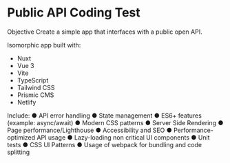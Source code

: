 # Public API Coding Test

Objective
Create a simple app that interfaces with a public open API.

Isomorphic app built with:
- Nuxt
- Vue 3
- Vite
- TypeScript
- Tailwind CSS
- Prismic CMS
- Netlify

Include:
● API error handling
● State management
● ES6+ features (example: async/await)
● Modern CSS patterns
● Server Side Rendering
● Page performance/Lighthouse
● Accessibility and SEO
● Performance-optimized API usage
● Lazy-loading non critical UI components
● Unit tests
● CSS UI Patterns
● Usage of webpack for bundling and code splitting